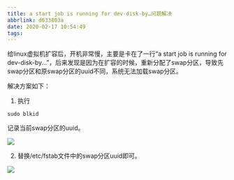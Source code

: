 ```yaml
---
title: a start job is running for dev-disk-by…问题解决
abbrlink: d633803a
date: 2020-02-17 10:54:49
tags:
---
```


给linux虚拟机扩容后，开机非常慢，主要是卡在了一行“a start job is running for dev-disk-by…”，后来发现是因为在扩容的时候，重新分配了swap分区，导致先swap分区和原swap分区的uuid不同，系统无法加载swap分区。

解决方案如下：

1. 执行

```
sudo blkid
```

记录当前swap分区的uuid。

![](https://pic.downk.cc/item/5e4a018648b86553ee02a551.jpg)

2. 替换/etc/fstab文件中的swap分区uuid即可。

![](https://pic.downk.cc/item/5e4a015448b86553ee029a40.jpg)